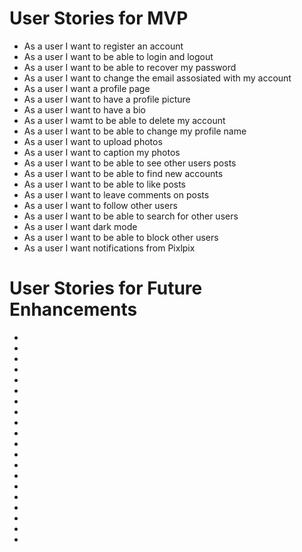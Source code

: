 # User Stories for MVP
- As a user I want to register an account
- As a user I want to be able to login and logout
- As a user I want to be able to recover my password
- As a user I want to change the email assosiated with my account
- As a user I want a profile page
- As a user I want to have a profile picture 
- As a user I want to have a bio
- As a user I wamt to be able to delete my account
- As a user I want to be able to change my profile name
- As a user I want to upload photos
- As a user I want to caption my photos
- As a user I want to be able to see other users posts
- As a user I want to be able to find new accounts
- As a user I want to be able to like posts 
- As a user I want to leave comments on posts
- As a user I want to follow other users
- As a user I want to be able to search for other users
- As a user I want dark mode
- As a user I want to be able to block other users
- As a user I want notifications from Pixlpix
# User Stories for Future Enhancements
-
-
-
-
-
-
-
-
-
-
-
-
-
-
-
-
-
-
-
-